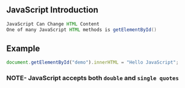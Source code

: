 ## JavaScript Introduction

```java 
JavaScript Can Change HTML Content
One of many JavaScript HTML methods is getElementById()
```

## Example
```javascript
document.getElementById("demo").innerHTML = "Hello JavaScript";
```
### NOTE- JavaScript accepts both `double` and `single quotes`
